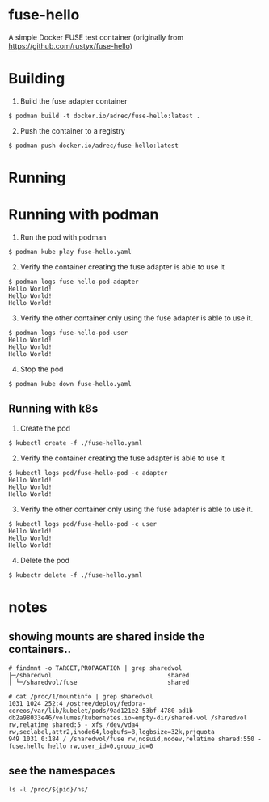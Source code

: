 # fuse-hello
A simple Docker FUSE test container (originally from https://github.com/rustyx/fuse-hello)


# Building

1. Build the fuse adapter container

```
$ podman build -t docker.io/adrec/fuse-hello:latest .
```

2. Push the container to a registry

```
$ podman push docker.io/adrec/fuse-hello:latest
```


# Running

# Running with podman

1. Run the pod with podman

```
$ podman kube play fuse-hello.yaml
```

2. Verify the container creating the fuse adapter is able to use it

```
$ podman logs fuse-hello-pod-adapter
Hello World!
Hello World!
Hello World!
```

3. Verify the other container only using the fuse adapter is able to use it.

```
$ podman logs fuse-hello-pod-user
Hello World!
Hello World!
Hello World!
```

4. Stop the pod

```
$ podman kube down fuse-hello.yaml
```

## Running with k8s

1. Create the pod

```
$ kubectl create -f ./fuse-hello.yaml
```

2. Verify the container creating the fuse adapter is able to use it

```
$ kubectl logs pod/fuse-hello-pod -c adapter
Hello World!
Hello World!
Hello World!
```

3. Verify the other container only using the fuse adapter is able to use it.

```
$ kubectl logs pod/fuse-hello-pod -c user
Hello World!
Hello World!
Hello World!
```

4. Delete the pod

```
$ kubectr delete -f ./fuse-hello.yaml
```


# notes

## showing mounts are shared inside the containers..

```
# findmnt -o TARGET,PROPAGATION | grep sharedvol
├─/sharedvol                                shared
│ └─/sharedvol/fuse                         shared
```

```
# cat /proc/1/mountinfo | grep sharedvol
1031 1024 252:4 /ostree/deploy/fedora-coreos/var/lib/kubelet/pods/9ad121e2-53bf-4780-ad1b-db2a98033e46/volumes/kubernetes.io~empty-dir/shared-vol /sharedvol rw,relatime shared:5 - xfs /dev/vda4 rw,seclabel,attr2,inode64,logbufs=8,logbsize=32k,prjquota
949 1031 0:184 / /sharedvol/fuse rw,nosuid,nodev,relatime shared:550 - fuse.hello hello rw,user_id=0,group_id=0
```

## see the namespaces

```
ls -l /proc/${pid}/ns/
```


